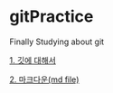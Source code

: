 # gitPractice

Finally Studying about git

[1. 깃에 대해서 ](/NOTE/readme.md)

[2. 마크다운(md file)](what_is_md_file.md)
